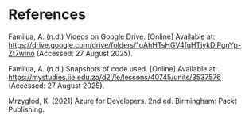 # References 







Familua, A. (n.d.) Videos on Google Drive. \[Online] Available at: https://drive.google.com/drive/folders/1qAhHTsHGV4fqHTjykDiPgnYp-Zt7wino (Accessed: 27 August 2025).





Familua, A. (n.d.) Snapshots of code used. \[Online] Available at: https://mystudies.iie.edu.za/d2l/le/lessons/40745/units/3537576 (Accessed: 27 August 2025).





Mrzygłód, K. (2021) Azure for Developers. 2nd ed. Birmingham: Packt Publishing.

